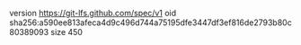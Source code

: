version https://git-lfs.github.com/spec/v1
oid sha256:a590ee813afeca4d9c496d744a75195dfe3447df3ef816de2793b80c80389093
size 450
